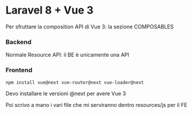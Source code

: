 # Laravel 8 + Vue 3 
Per sfruttare la composition API di Vue 3: la sezione COMPOSABLES

### Backend
Normale Resource API: il BE è unicamente una API

### Frontend
    npm install vue@next vue-router@next vue-loader@next
Devo installare le versioni @next per avere Vue 3

Poi scrivo a mano i vari file che mi serviranno dentro resources/js per il FE

